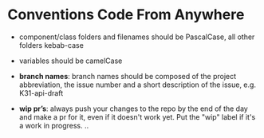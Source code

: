 # Conventions Code From Anywhere

- component/class folders and filenames should be PascalCase, all other folders kebab-case

- variables should be camelCase

- **branch names**: branch names should be composed of the project abbreviation, the issue number and a short description of the issue, e.g. K31-api-draft

- **wip pr’s**: always push your changes to the repo by the end of the day and make a pr for it, even if it doesn't work yet. Put the "wip" label if it's a work in progress.
  ..
